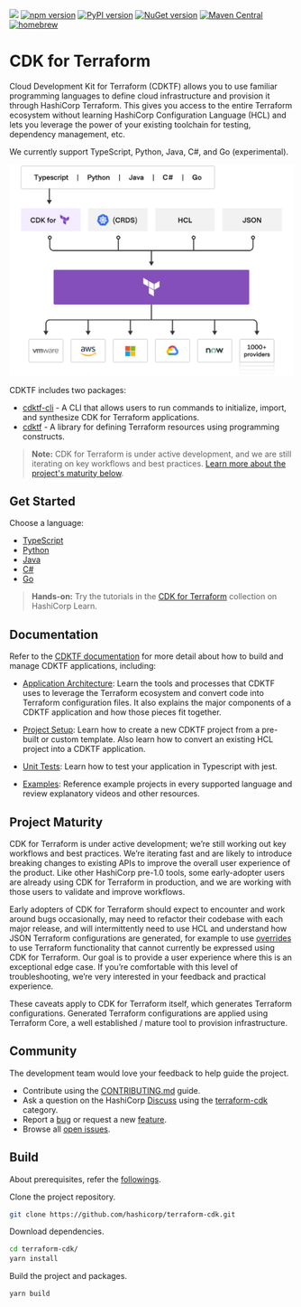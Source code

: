 ![](https://github.com/hashicorp/terraform-cdk/workflows/Release/badge.svg)
[![npm version](https://badge.fury.io/js/cdktf.svg)](https://badge.fury.io/js/cdktf)
[![PyPI version](https://badge.fury.io/py/cdktf.svg)](https://badge.fury.io/py/cdktf)
[![NuGet version](https://badge.fury.io/nu/HashiCorp.Cdktf.svg)](https://badge.fury.io/nu/HashiCorp.Cdktf)
[![Maven Central](https://img.shields.io/maven-central/v/com.hashicorp/cdktf?color=brightgreen)](https://search.maven.org/artifact/com.hashicorp/cdktf)
[![homebrew](https://img.shields.io/homebrew/v/cdktf?color=brightgreen)](https://formulae.brew.sh/formula/cdktf#default)

# CDK for Terraform

Cloud Development Kit for Terraform (CDKTF) allows you to use familiar
programming languages to define cloud infrastructure and provision it through
HashiCorp Terraform. This gives you access to the entire Terraform ecosystem without learning HashiCorp Configuration Language (HCL) and lets you leverage the power of your existing toolchain for testing, dependency management, etc.

We currently support TypeScript, Python, Java, C#, and Go (experimental).

![terraform platform](./docs/terraform-platform.png)

CDKTF includes two packages:

- [cdktf-cli](./packages/cdktf-cli) - A CLI that allows users to run commands to initialize, import, and synthesize CDK for Terraform applications.
- [cdktf](./packages/cdktf) - A library for defining Terraform resources using programming constructs.

> **Note:** CDK for Terraform is under active development, and we are still iterating on key workflows and best practices. [Learn more about the project's maturity below](#maturity).

## Get Started

Choose a language:

- [TypeScript](https://learn.hashicorp.com/tutorials/terraform/cdktf-build?in=terraform/cdktf)
- [Python](https://learn.hashicorp.com/tutorials/terraform/cdktf-build?in=terraform/cdktf)
- [Java](https://learn.hashicorp.com/tutorials/terraform/cdktf-build?in=terraform/cdktf)
- [C#](https://learn.hashicorp.com/tutorials/terraform/cdktf-build?in=terraform/cdktf)
- [Go](https://learn.hashicorp.com/tutorials/terraform/cdktf-build?in=terraform/cdktf)

> **Hands-on:** Try the tutorials in the [CDK for Terraform](https://learn.hashicorp.com/collections/terraform/cdktf) collection on HashiCorp Learn.

## Documentation

Refer to the [CDKTF documentation](https://www.terraform.io/docs/cdktf/index.html) for more detail about how to build and manage CDKTF applications, including:

- [Application Architecture](https://www.terraform.io/docs/cdktf/concepts/cdktf-architecture.html): Learn the tools and processes that CDKTF uses to leverage the Terraform ecosystem and convert code into Terraform configuration files. It also explains the major components of a CDKTF application and how those pieces fit together.

- [Project Setup](https://www.terraform.io/docs/cdktf/create-and-deploy/project-setup.html): Learn how to create a new CDKTF project from a pre-built or custom template. Also learn how to convert an existing HCL project into a CDKTF application.

- [Unit Tests](https://www.terraform.io/docs/cdktf/test/unit-tests.html): Learn how to test your application in Typescript with jest.

- [Examples](https://www.terraform.io/docs/cdktf/examples.html): Reference example projects in every supported language and review explanatory videos and other resources.

<a name="maturity"></a>

## Project Maturity

CDK for Terraform is under active development; we’re still working out key workflows and best practices. We’re iterating fast and are likely to introduce breaking changes to existing APIs to improve the overall user experience of the product. Like other HashiCorp pre-1.0 tools, some early-adopter users are already using CDK for Terraform in production, and we are working with those users to validate and improve workflows.

Early adopters of CDK for Terraform should expect to encounter and work around bugs occasionally, may need to refactor their codebase with each major release, and will intermittently need to use HCL and understand how JSON Terraform configurations are generated, for example to use [overrides](https://www.terraform.io/cdktf/concepts/providers-and-resources#escape-hatch) to use Terraform functionality that cannot currently be expressed using CDK for Terraform. Our goal is to provide a user experience where this is an exceptional edge case. If you’re comfortable with this level of troubleshooting, we’re very interested in your feedback and practical experience.

These caveats apply to CDK for Terraform itself, which generates Terraform configurations. Generated Terraform configurations are applied using Terraform Core, a well established / mature tool to provision infrastructure.

## Community

The development team would love your feedback to help guide the project.

- Contribute using the [CONTRIBUTING.md](./CONTRIBUTING.md) guide.
- Ask a question on the HashiCorp [Discuss](https://discuss.hashicorp.com/) using the [terraform-cdk](https://discuss.hashicorp.com/c/terraform-core/cdk-for-terraform/) category.
- Report a [bug](https://github.com/hashicorp/terraform-cdk/issues/new?assignees=&labels=bug&template=bug-report.md&title=) or request a new [feature](https://github.com/hashicorp/terraform-cdk/issues/new?assignees=&labels=enhancement&template=feature-request.md&title=).
- Browse all [open issues](https://github.com/hashicorp/terraform-cdk/issues).

## Build

About prerequisites, refer the [followings](https://github.com/kination/terraform-cdk/blob/main/CONTRIBUTING.md#prerequisites).

Clone the project repository.

```bash
git clone https://github.com/hashicorp/terraform-cdk.git
```

Download dependencies.

```bash
cd terraform-cdk/
yarn install
```

Build the project and packages.

```bash
yarn build
```
